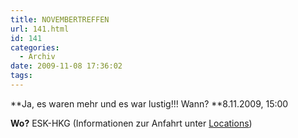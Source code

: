 ```yaml
---
title: NOVEMBERTREFFEN
url: 141.html
id: 141
categories:
  - Archiv
date: 2009-11-08 17:36:02
tags:
---
```


**Ja, es waren mehr und es war lustig!!!
Wann? **8.11.2009, 15:00

**Wo?** ESK-HKG (Informationen zur Anfahrt unter [Locations](http://hs07.eu/?page_id=98))
